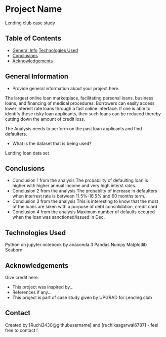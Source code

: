 # Project Name
Lending club case study 

## Table of Contents
* [General Info](#general-information)
 [Technologies Used](#technologies-used)
* [Conclusions](#conclusions)
* [Acknowledgements](#acknowledgements)

<!-- You can include any other section that is pertinent to your problem -->

## General Information
- Provide general information about your project here.
  
The largest online loan marketplace, facilitating personal loans, business loans, and financing of medical procedures. Borrowers can easily access lower interest rate loans through a fast online interface. If one is able to identify these risky loan applicants, then such loans can be reduced thereby cutting down the amount of credit loss. 

The Analysis needs to perform on the past loan applicants and find defaulters.

- What is the dataset that is being used?

Lending loan data set

<!-- You don't have to answer all the questions - just the ones relevant to your project. -->

## Conclusions
- Conclusion 1 from the analysis
    The probability of defaulting loan is higher with higher annual income and very high interst rates.
- Conclusion 2 from the analysis
    The probablity of increase in defaulters when interrest rate is between 11.5%-16.5% and 60 months term.
- Conclusion 3 from the analysis
    This is interesting to know that the most of the loans are taken with a purpose of debt consolidation, credit card
- Conclusion 4 from the analysis
    Maximum number of defaults occured when the loan was sanctioned/issued in Dec. 

<!-- You don't have to answer all the questions - just the ones relevant to your project. -->


## Technologies Used
Python on jupyter notebook by anaconda 3
Pandas
Numpy
Matplotlib
Seaborn

<!-- As the libraries versions keep on changing, it is recommended to mention the version of library used in this project -->

## Acknowledgements
Give credit here.
- This project was inspired by...
- References if any...
- This project is part of case study given by UPGRAD for Lending club 

## Contact
Created by [Ruchi2430@githubusername] and [ruchikaagarwal6787] - feel free to contact !


<!-- Optional -->
<!-- ## License -->
<!-- This project is open source and available under the [... License](). -->

<!-- You don't have to include all sections - just the one's relevant to your project -->
